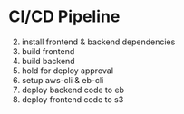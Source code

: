 # CI/CD Pipeline


2. install frontend & backend dependencies
3. build frontend
4. build backend
5. hold for deploy approval
6. setup aws-cli & eb-cli
7. deploy backend code to eb
8. deploy frontend code to s3